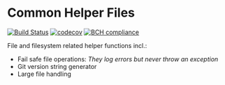 # Common Helper Files
[![Build Status](https://travis-ci.org/fkie-cad/common_helper_files.svg?branch=master)](https://travis-ci.org/fkie-cad/common_helper_files)
[![codecov](https://codecov.io/gh/fkie-cad/common_helper_files/branch/master/graph/badge.svg)](https://codecov.io/gh/fkie-cad/common_helper_files)
[![BCH compliance](https://bettercodehub.com/edge/badge/fkie-cad/common_helper_files?branch=master)](https://bettercodehub.com/)

File and filesystem related helper functions incl.:

* Fail safe file operations: *They log errors but never throw an exception*
* Git version string generator
* Large file handling
